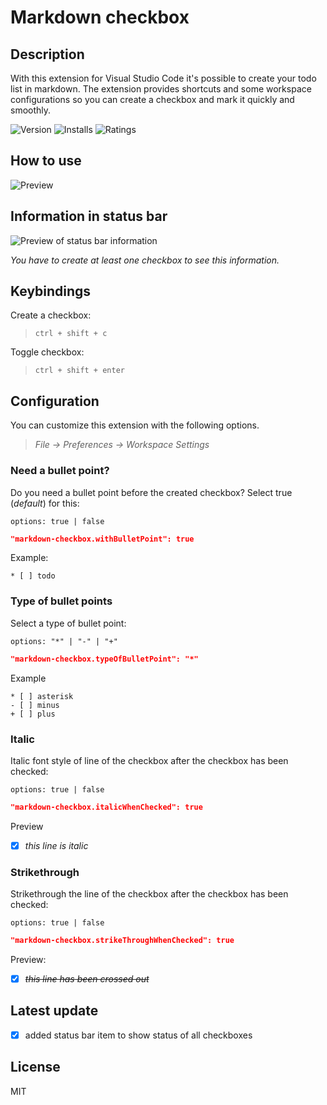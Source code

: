 # Markdown checkbox
## Description
With this extension for Visual Studio Code it's possible to create your todo list in markdown. The extension provides shortcuts and some workspace configurations so you can create a checkbox and mark it quickly and smoothly.

![Version](http://vsmarketplacebadge.apphb.com/version/PKief.markdown-checkbox.svg)
![Installs](http://vsmarketplacebadge.apphb.com/installs/PKief.markdown-checkbox.svg)
![Ratings](http://vsmarketplacebadge.apphb.com/rating-short/PKief.markdown-checkbox.svg)  

## How to use
![Preview](https://raw.githubusercontent.com/PKief/vscode-extension-markdown-checkbox/master/images/preview.gif)

## Information in status bar
![Preview of status bar information](https://raw.githubusercontent.com/PKief/vscode-extension-markdown-checkbox/master/images/statusbar_preview.png)

*You have to create at least one checkbox to see this information.*

## Keybindings
Create a checkbox:

> `ctrl + shift + c`

Toggle checkbox:

> `ctrl + shift + enter`


## Configuration
You can customize this extension with the following options.

> *File -> Preferences -> Workspace Settings*


### Need a bullet point?
Do you need a bullet point before the created checkbox? Select true (*default*) for this:

    options: true | false

```json
"markdown-checkbox.withBulletPoint": true
```
Example:
```
* [ ] todo
```

### Type of bullet points
Select a type of bullet point:

    options: "*" | "-" | "+"
  
```json
"markdown-checkbox.typeOfBulletPoint": "*"
```

Example
```
* [ ] asterisk
- [ ] minus
+ [ ] plus
```

### Italic
Italic font style of line of the checkbox after the checkbox has been checked:

    options: true | false
  
```json
"markdown-checkbox.italicWhenChecked": true
```
Preview
* [X] *this line is italic*

### Strikethrough
Strikethrough the line of the checkbox after the checkbox has been checked:

    options: true | false
  
```json
"markdown-checkbox.strikeThroughWhenChecked": true
```
Preview:
* [X] ~~*this line has been crossed out*~~

## Latest update

* [X] added status bar item to show status of all checkboxes

## License
MIT
